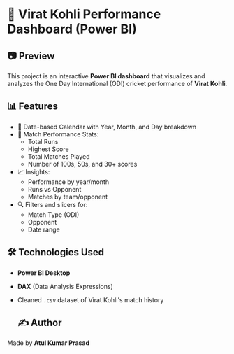 # 🏏 Virat Kohli Performance Dashboard (Power BI)

## 📷 Preview



  

This project is an interactive **Power BI dashboard** that visualizes and analyzes the One Day International (ODI) cricket performance of **Virat Kohli**.

## 📊 Features

- 📅 Date-based Calendar with Year, Month, and Day breakdown
- 🧠 Match Performance Stats:
  - Total Runs
  - Highest Score
  - Total Matches Played
  - Number of 100s, 50s, and 30+ scores
- 📈 Insights:
  - Performance by year/month
  - Runs vs Opponent
  - Matches by team/opponent
- 🔍 Filters and slicers for:
  - Match Type (ODI)
  - Opponent
  - Date range

## 🛠️ Technologies Used

- **Power BI Desktop**
- **DAX** (Data Analysis Expressions)
- Cleaned `.csv` dataset of Virat Kohli's match history

  ## ✍️ Author

Made by **Atul Kumar Prasad**

